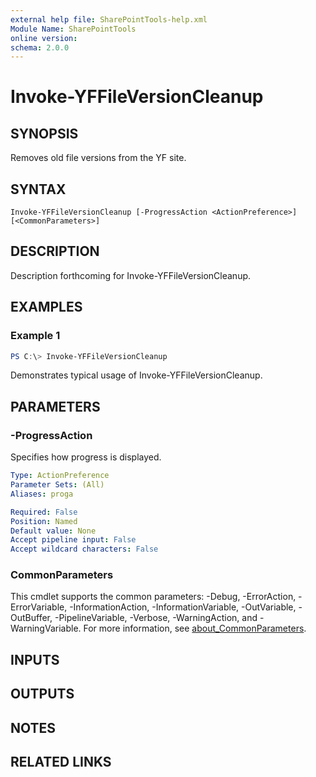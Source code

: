 ```yaml
---
external help file: SharePointTools-help.xml
Module Name: SharePointTools
online version:
schema: 2.0.0
---
```


# Invoke-YFFileVersionCleanup

## SYNOPSIS
Removes old file versions from the YF site.

## SYNTAX

```
Invoke-YFFileVersionCleanup [-ProgressAction <ActionPreference>] [<CommonParameters>]
```

## DESCRIPTION
Description forthcoming for Invoke-YFFileVersionCleanup.

## EXAMPLES

### Example 1
```powershell
PS C:\> Invoke-YFFileVersionCleanup
```

Demonstrates typical usage of Invoke-YFFileVersionCleanup.

## PARAMETERS

### -ProgressAction
Specifies how progress is displayed.

```yaml
Type: ActionPreference
Parameter Sets: (All)
Aliases: proga

Required: False
Position: Named
Default value: None
Accept pipeline input: False
Accept wildcard characters: False
```

### CommonParameters
This cmdlet supports the common parameters: -Debug, -ErrorAction, -ErrorVariable, -InformationAction, -InformationVariable, -OutVariable, -OutBuffer, -PipelineVariable, -Verbose, -WarningAction, and -WarningVariable. For more information, see [about_CommonParameters](http://go.microsoft.com/fwlink/?LinkID=113216).

## INPUTS

## OUTPUTS

## NOTES

## RELATED LINKS
